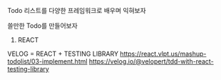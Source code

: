 Todo 리스트를 
다양한 프레임워크로 배우며
익혀보자

쓸만한 Todo를 만들어보자

1. REACT

VELOG = REACT + TESTING LIBRARY
https://react.vlpt.us/mashup-todolist/03-implement.html
https://velog.io/@velopert/tdd-with-react-testing-library
